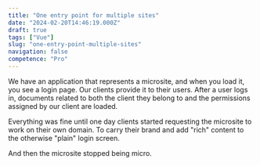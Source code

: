 ```yaml
---
title: "One entry point for multiple sites"
date: "2024-02-20T14:46:19.000Z"
draft: true
tags: ["Vue"]
slug: "one-entry-point-multiple-sites"
navigation: false
competence: "Pro"
---
```


We have an application that represents a microsite, and when you load it, you see a login page. Our clients provide it to their users. After a user logs in, documents related to both the client they belong to and the permissions assigned by our client are loaded.

<!--more-->

Everything was fine until one day clients started requesting the microsite to work on their own domain. To carry their brand and add "rich" content to the otherwise "plain" login screen.

And then the microsite stopped being micro.
